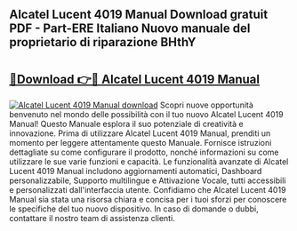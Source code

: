 ## Alcatel Lucent 4019 Manual Download gratuit PDF - Part-ERE Italiano Nuovo manuale del proprietario di riparazione BHthY

# <h2><a href="http://dfd9yz.blite.top/?on=Alcatel+Lucent+4019+Manual">🔗Download 👉🔴 Alcatel Lucent 4019 Manual</a></h2>

[![Alcatel Lucent 4019 Manual download](https://i.imgur.com/lujVjoI.png)](http://dfd9yz.blite.top/?on=Alcatel+Lucent+4019+Manual)
Scopri nuove opportunità benvenuto nel mondo delle possibilità con il tuo nuovo Alcatel Lucent 4019 Manual! Questo Manuale esplora il suo potenziale di creatività e innovazione. Prima di utilizzare Alcatel Lucent 4019 Manual, prenditi un momento per leggere attentamente questo Manuale. Fornisce istruzioni dettagliate su come configurare il prodotto, nonché informazioni su come utilizzare le sue varie funzioni e capacità. Le funzionalità avanzate di Alcatel Lucent 4019 Manual includono aggiornamenti automatici, Dashboard personalizzabile, Supporto multilingue e Attivazione Vocale, tutti accessibili e personalizzati dall'interfaccia utente. Confidiamo che Alcatel Lucent 4019 Manual sia stata una risorsa chiara e concisa per i tuoi sforzi per conoscere le specifiche del tuo nuovo dispositivo. In caso di domande o dubbi, contattare il nostro team di assistenza clienti.
